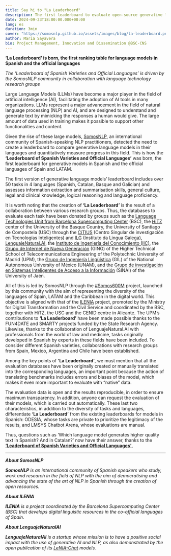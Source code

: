 ```yaml
---
title: Say hi to "La Leaderboard"
description: The first leaderboard to evaluate open-source generative language models in Spanish and official languages
date: 2024-09-23T18:00:00.000+00:00
lang: es
duration: 3min
cover: "https://somosnlp.github.io/assets/images/blog/la-leaderboard.png"
author: Maria Sayavera
bio: Project Management, Innovation and Dissemination @BSC-CNS
---
```


**‘La Leaderboard’ is born, the first ranking table for language models in Spanish and the official languages**

*The ‘Leaderboard of Spanish Varieties and Official Languages’ is driven by the SomosNLP community in collaboration with language technology research groups*

Large Language Models (LLMs) have become a major player in the field of artificial intelligence (AI), facilitating the adoption of AI tools in many organizations. LLMs represent a major advancement in the field of natural language processing (NLP) and AI, and are designed to understand and generate text by mimicking the responses a human would give. The large amount of data used in training makes it possible to support other functionalities and content.

Given the rise of these large models, [SomosNLP](https://somosnlp.org/), an international community of Spanish-speaking NLP practitioners, detected the need to create a leaderboard to compare generative language models in their languages and quantitatively measure progress in this field. This is how the **‘Leaderboard of Spanish Varieties and Official Languages’** was born, the first leaderboard for generative models in Spanish and the official languages of Spain and LATAM.

The first version of generative language models’ leaderboard includes over 50 tasks in 4 languages (Spanish, Catalan, Basque and Galician) and assesses information extraction and summarisation skills, general culture, legal and clinical knowledge, logical reasoning and language proficiency.

It is worth noting that the creation of **‘La Leaderboard’** is the result of a collaboration between various research groups. Thus, the databases to evaluate each task have been donated by groups such as the [Language Technologies Unit from Barcelona Supercomputing Center](https://www.bsc.es/discover-bsc/organisation/research-departments/language-technologies-unit) (BSC), the [HiTZ](https://www.hitz.eus/) center of the University of the Basque Country, the University of Santiago de Compostela (USC) through the [CiTIUS](https://citius.gal/es/) (Centro Singular de investigación en Tecnologías Inteligentes) and [ILG](https://ilg.usc.gal/es) (Instituto da Lingua Galega), [LenguajeNatural.AI](https://lenguajenatural.ai/), the [Instituto de Ingeniería del Conocimiento (IIC)](https://www.iic.uam.es/), the [Grupo de Internet de Nueva Generación](https://www.upm.es/observatorio/vi/index.jsp?pageac=estructuras/grupo.jsp&idGrupo=261) (GING) of the Higher Technical School of Telecommunications Engineering of the Polytechnic University of Madrid (UPM), the [Grupo de Ingeniería Lingüística](http://grupos.iingen.unam.mx/iling/es-mx/Paginas/default.aspx) (GIL) of the National Autonomous University of México (UNAM), and the [Grupo de investigación en Sistemas Inteligentes de Acceso a la Información](https://sinai.ujaen.es/) (SINAI) of the University of Jaén.

All of this is led by SomosNLP through the [#Somos600M](https://somosnlp.org/hackathon) project, launched by this community with the aim of representing the diversity of the languages of Spain, LATAM and the Caribbean in the digital world. This objective is aligned with that of the [ILENIA](https://proyectoilenia.es/) project, promoted by the Ministry for Digital Transformation and the Civil Service and coordinated by the BSC, together with HiTZ, the USC and the CENID centre in Alicante. The UPM’s contributions to **‘La Leaderboard’** have been made possible thanks to the FUN4DATE and SMARTY projects funded by the State Research Agency. Likewise, thanks to the collaboration of LenguajeNatural.AI with professionals from the world of law and medicine, tasks originally developed in Spanish by experts in these fields have been included. To consider different Spanish varieties, collaborations with research groups from Spain, Mexico, Argentina and Chile have been established.

Among the key points of **‘La Leaderboard’**, we must mention that all the evaluation databases have been originally created or manually translated into the corresponding languages, an important point because the action of translating benchmarks includes errors and biases of the model, which makes it even more important to evaluate with “native” data.

The evaluation data is open and the results reproducible, in order to ensure maximum transparency. In addition, anyone can request the evaluation of their models, which is carried out automatically. These last two characteristics, in addition to the diversity of tasks and languages, differentiate **‘La Leaderboard’** from the existing leaderboards for models in Spanish: ODESIA, whose tasks are private to prioritize the legitimacy of the results, and LMSYS Chatbot Arena, whose evaluations are manual.

Thus, questions such as ‘Which language model generates higher quality text in Spanish? And in Catalan?’ now have their answer, thanks to the [**‘Leaderboard of Spanish Varieties and Official Languages’**.](https://huggingface.co/spaces/la-leaderboard/la-leaderboard)

---

***About SomosNLP***

***SomosNLP** is an international community of Spanish speakers who study, work and research in the field of NLP with the aim of democratising and advancing the state of the art of NLP in Spanish through the creation of open resources.*

***About ILENIA***

***ILENIA** is a project coordinated by the Barcelona Supercomputing Center (BSC) that develops digital linguistic resources in the co-official languages of Spain.*

***About LenguajeNaturalAI***

***LenguajeNaturalAI** is a startup whose mission is to have a positive social impact with the use of generative AI and NLP, as also demonstrated by the open publication of its [LeNIA-Chat](https://lenguajenatural.ai/nuevo-llm-espanol-lenia-chat-1-5b/) models.*
